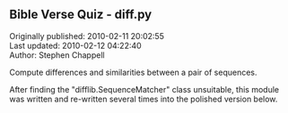## Bible Verse Quiz - diff.py  
Originally published: 2010-02-11 20:02:55  
Last updated: 2010-02-12 04:22:40  
Author: Stephen Chappell  
  
Compute differences and similarities between a pair of sequences.

After finding the "difflib.SequenceMatcher" class unsuitable, this module
was written and re-written several times into the polished version below.